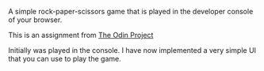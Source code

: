 A simple rock-paper-scissors game that is played in the developer console of your browser.

This is an assignment from [The Odin Project](https://www.theodinproject.com/courses/web-development-101/lessons/rock-paper-scissors)

Initially was played in the console. I have now implemented a very simple UI that you can use to play the game.